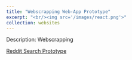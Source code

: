 ```yaml
---
title: "Webscrapping Web-App Prototype"
excerpt: "<br/><img src='/images/react.png'>"
collection: websites
---
```


Description: Webscrapping 

[Reddit Search Prototype](https://project0000.netlify.app)




